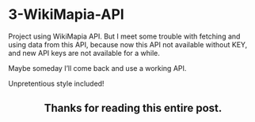 # 3-WikiMapia-API

Project using WikiMapia API. But I meet some trouble with fetching and using data from this API, because now this API not available without KEY, and new API keys are not available for a while.

Maybe someday I’ll come back and use a working API.

Unpretentious style included!

<h2 align="center">Thanks for reading this entire post.<h2>
